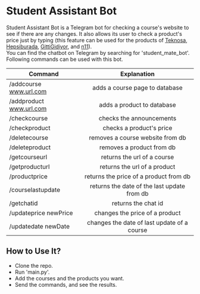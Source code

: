 # Student Assistant Bot
Student Assistant Bot is a Telegram bot for checking a course's website to see if there are any changes. It also allows its user to check a product's price just by typing (this feature can be used for the products of [Teknosa](http://www.teknosa.com), [Hepsiburada](http://www.hepsiburada.com), [GittiGidiyor](http://www.gittigidiyor.com), and [n11](http://www.n11.com)).<br/>
You can find the chatbot on Telegram by searching for 'student_mate_bot'. Following commands can be used with this bot.<br/>

| Command        | Explanation  |
| ------------- |:-------------:|
| /addcourse www.url.com     | adds a course page to database|
| /addproduct www.url.com     | adds a product to database     |
| /checkcourse  | checks the announcements     |
| /checkproduct | checks a product's price      |
| /deletecourse | removes a course website from db    |
| /deleteproduct| removes a product from db     |
| /getcourseurl | returns the url of a course     |
| /getproducturl  | returns the url of a product     |
| /productprice | returns the price of a product from db      |
| /courselastupdate | returns the date of the last update from db     |
| /getchatid | returns the chat id      |
| /updateprice newPrice | changes the price of a product     |
| /updatedate newDate | changes the date of last update of a course     |

## How to Use It?
* Clone the repo.
* Run 'main.py'.
* Add the courses and the products you want.
* Send the commands, and see the results.